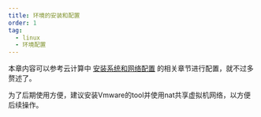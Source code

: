 ```yaml
---
title: 环境的安装和配置
order: 1
tag:
  - linux
  - 环境配置
---
```


本章内容可以参考云计算中 [安装系统和网络配置](/cloud_computing/install/start.md) 的相关章节进行配置，就不过多赘述了。

为了后期使用方便，建议安装Vmware的tool并使用nat共享虚拟机网络，以方便后续操作。